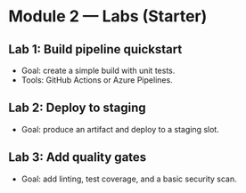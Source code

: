 ﻿# Module 2 — Labs (Starter)

## Lab 1: Build pipeline quickstart
- Goal: create a simple build with unit tests.
- Tools: GitHub Actions or Azure Pipelines.

## Lab 2: Deploy to staging
- Goal: produce an artifact and deploy to a staging slot.

## Lab 3: Add quality gates
- Goal: add linting, test coverage, and a basic security scan.

